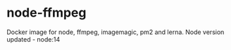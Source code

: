 # node-ffmpeg
Docker image for node, ffmpeg, imagemagic, pm2 and lerna. 
Node version updated - node:14

